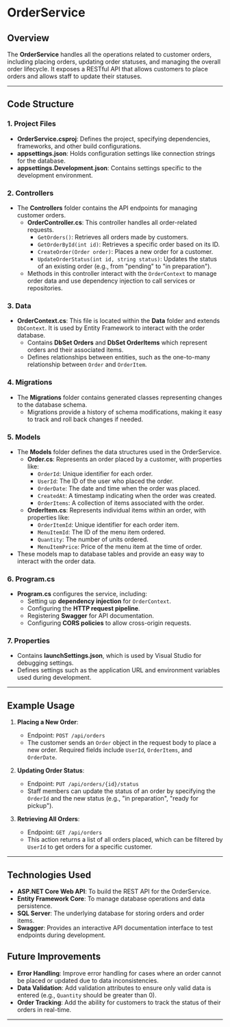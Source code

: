 ﻿# OrderService

## Overview
The **OrderService** handles all the operations related to customer orders, including placing orders, updating order statuses, and managing the overall order lifecycle. It exposes a RESTful API that allows customers to place orders and allows staff to update their statuses.

---

## Code Structure

### 1. Project Files
- **OrderService.csproj**: Defines the project, specifying dependencies, frameworks, and other build configurations.
- **appsettings.json**: Holds configuration settings like connection strings for the database.
- **appsettings.Development.json**: Contains settings specific to the development environment.

### 2. Controllers
- The **Controllers** folder contains the API endpoints for managing customer orders.
  - **OrderController.cs**: This controller handles all order-related requests.
    - `GetOrders()`: Retrieves all orders made by customers.
    - `GetOrderById(int id)`: Retrieves a specific order based on its ID.
    - `CreateOrder(Order order)`: Places a new order for a customer.
    - `UpdateOrderStatus(int id, string status)`: Updates the status of an existing order (e.g., from "pending" to "in preparation").
  - Methods in this controller interact with the `OrderContext` to manage order data and use dependency injection to call services or repositories.

### 3. Data
- **OrderContext.cs**: This file is located within the **Data** folder and extends `DbContext`. It is used by Entity Framework to interact with the order database.
  - Contains **DbSet<Order> Orders** and **DbSet<OrderItem> OrderItems** which represent orders and their associated items.
  - Defines relationships between entities, such as the one-to-many relationship between `Order` and `OrderItem`.

### 4. Migrations
- The **Migrations** folder contains generated classes representing changes to the database schema.
  - Migrations provide a history of schema modifications, making it easy to track and roll back changes if needed.

### 5. Models
- The **Models** folder defines the data structures used in the OrderService.
  - **Order.cs**: Represents an order placed by a customer, with properties like:
    - `OrderId`: Unique identifier for each order.
    - `UserId`: The ID of the user who placed the order.
    - `OrderDate`: The date and time when the order was placed.
    - `CreatedAt`: A timestamp indicating when the order was created.
    - `OrderItems`: A collection of items associated with the order.
  - **OrderItem.cs**: Represents individual items within an order, with properties like:
    - `OrderItemId`: Unique identifier for each order item.
    - `MenuItemId`: The ID of the menu item ordered.
    - `Quantity`: The number of units ordered.
    - `MenuItemPrice`: Price of the menu item at the time of order.
- These models map to database tables and provide an easy way to interact with the order data.

### 6. Program.cs
- **Program.cs** configures the service, including:
  - Setting up **dependency injection** for `OrderContext`.
  - Configuring the **HTTP request pipeline**.
  - Registering **Swagger** for API documentation.
  - Configuring **CORS policies** to allow cross-origin requests.

### 7. Properties
- Contains **launchSettings.json**, which is used by Visual Studio for debugging settings.
- Defines settings such as the application URL and environment variables used during development.

---

## Example Usage
1. **Placing a New Order**:
   - Endpoint: `POST /api/orders`
   - The customer sends an `Order` object in the request body to place a new order. Required fields include `UserId`, `OrderItems`, and `OrderDate`.

2. **Updating Order Status**:
   - Endpoint: `PUT /api/orders/{id}/status`
   - Staff members can update the status of an order by specifying the `OrderId` and the new status (e.g., "in preparation", "ready for pickup").

3. **Retrieving All Orders**:
   - Endpoint: `GET /api/orders`
   - This action returns a list of all orders placed, which can be filtered by `UserId` to get orders for a specific customer.

---

## Technologies Used
- **ASP.NET Core Web API**: To build the REST API for the OrderService.
- **Entity Framework Core**: To manage database operations and data persistence.
- **SQL Server**: The underlying database for storing orders and order items.
- **Swagger**: Provides an interactive API documentation interface to test endpoints during development.

## Future Improvements
- **Error Handling**: Improve error handling for cases where an order cannot be placed or updated due to data inconsistencies.
- **Data Validation**: Add validation attributes to ensure only valid data is entered (e.g., `Quantity` should be greater than 0).
- **Order Tracking**: Add the ability for customers to track the status of their orders in real-time.

---